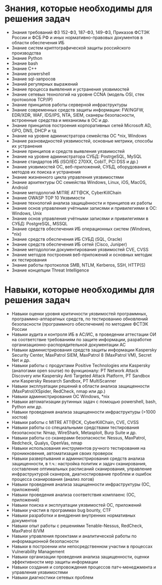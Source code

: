 # Знания, которые необходимы для решения задач

- Знания требований ФЗ 152-ФЗ, 187-ФЗ, 149-ФЗ, Приказов ФСТЭК России и ФСБ РФ и иных нормативно-правовых документов в области обеспечения ИБ
- Знание систем криптографической защиты российского производства
- Знание Python
- Знание bash
- Знание C++
- Знание powershell
- Знание sql-запросов
- Знаний регулярных выражений
- Знание процесса выявления и устранения уязвимостей
- Знание сетевых технологий на уровне CCNA (модель OSI, стек протоколов TCP/IP)
- Знание принципов работы серверной инфраструктуры
- Знание современных средств защиты информации: FW/NGFW, EDR/XDR, WAF, IDS/IPS, NTA, SIEM, сканеры безопасности, встроенные средства и механизмы в ОС и др.
- Знание принципов построения корпоративных сетей Microsoft AD, GPO, DNS, DHCP и тд
- Знание на уровне администратора семейства ОС *nix, Windows
- Знание разновидностей уязвимостей, основные метрики, способы их устранения
- Знание принципов и средств выявления уязвимостей
- Знание на уровне администратора СУБД: PostrgeSQL, MySQL
- Знание стандартов ИБ (ISO/IEC 270ХХ, CobIT, PCI DSS и др.)
- Знание уязвимостей ОС, веб-приложений, СУБД, оборудования и методов их поиска и устранения
- Знание жизненного цикла управления уязвимостями
- Знание архитектуры ОС семейства Windows, Linux, iOS, MacOS, Android
- Знание методологий MITRE ATT@CK, CyberKillChain
- Знание OWASP TOP 10 Уязвимости
- Знание технологий анализа защищённости и принципов их работы
- Знание основ управления учётными записями и привилегиями в ОС: Windows, Unix
- Знание основ управления учётными записями и привилегиями в СУБД: PostgreSQL, MSSQL
- Знание средств обеспечения ИБ операционных систем (Windows, *nix)
- Знание средств обеспечения ИБ СУБД (SQL, Oracle)
- Знание средств обеспечения ИБ сетей (Cisco, Juniper)
- Знание методологии документирования уязвимостей CVE, CVSS
- Знание методов построения веб-приложений и основных методик их тестирования
- Знание работы протоколов SMB, NTLM, Kerberos, SSH, HTTP(S)
- Знание концепции Threat Intelligence

# Навыки, которые необходимы для решения задач

- Навыки оценки уровня критичности уязвимостей программных, программно-аппаратных средств, по тестированию обновлений безопасности (программного обеспечения) по методике ФСТЭК России
- Навыки аудита и контроля ИБ в АС/ИС, в проведении аттестации ОИ на соответствие требованиям по защите информации, разработке организационно-распорядительной документации АС
- Навыки администрирования средств защиты информации Kaspersky Security Center, MaxPatrol SIEM, MaxPatrol 8 (MaxPatrol VM), Secret Net и др.
- Навыки работы с продуктами Positive Technologies или Kaspersky (аналогами open sourse) по функционалу: PT Network Attack Discovery или Kaspersky Anti Targeted Attack Platform, PT Sandbox или Kaspersky Research Sandbox, PT MultiScanner
- Навыки эксплуатации решений в области анализа защищенности (MaxPatrol/XSpider, RedCheck, nmap или др.)
- Навыки администрирования ОС Windows, *nix
- Навыки автоматизации рутинных задач с помощью powershell, bash, Python или др.
- Навыки проведения анализа защищенности инфраструктуры (>1000 хостов)
- Навыки работы с MITRE ATT@CK, CyberKillChain, CVE, CVSS
- Навыки работы со специальными средствами тестирования безопасности: Nmap, WireShark, Metasploit, Burp Suite и др.
- Навыки работы со сканерами безопасности: Nessus, MaxPatrol, Redcheck, Qualys, OpenVas, nmap
- Навыки использования инструментов ручного тестирования на проникновения, автоматизация своих проверок
- Навыки развертывания и администрирования средств анализа защищенности, в т.ч.: настройка политик и задач сканирования, составление оптимальных расписаний сканирования, управление инфраструктурой сканеров, диагностирование проблем и ошибок процесса сканирования (анализ логов)
- Навыки проведения анализа защищенности инфраструктуры (ОС, приложений)
- Навыки проведения анализа соответствия комплаенс (ОС, приложений)
- Навыки поиска и эксплуатации уязвимостей ОС, приложений
- Навыки участия в программах bug bounty, CTF
- Навыки разработки и внедрения внутренних нормативных документов
- Навыки опыт работы с решениями Tenable-Nessus, RedCheck, MaxPatrol 8/VM
- Навыки управления проектами и аналитической работы по информационной безопасности
- Навыки в построении или непосредственном участии в процессах Vulnerability Management
- Навыки организации проведения анализа защищенности, оценки эффективности мер защиты информации
- Навыки создания и сопровождения процессов патч-менеджмента и управления уязвимостями
- Навыки диагностики сетевых проблем